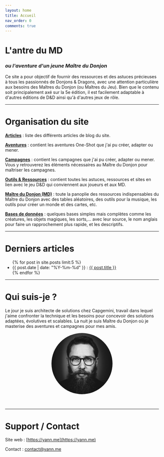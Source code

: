 ```yaml
---
layout: home
title: Accueil
nav_order: 0
comments: true
---
```


# L'antre du MD
### *ou l'aventure d'un jeune Maître du Donjon*

Ce site a pour objectif de fournir des ressources et des astuces précieuses à tous les passionnés de Donjons & Dragons, avec une attention particulière aux besoins des Maîtres du Donjon (ou Maîtres du Jeu). Bien que le contenu soit principalement axé sur la 5e édition, il est facilement adaptable à d'autres éditions de D&D ainsi qu'à d'autres jeux de rôle.

---

# Organisation du site


**[Articles](/articles.html)** : liste des différents articles de blog du site.

**[Aventures](/aventures/)** : contient les aventures One-Shot que j'ai pu créer, adapter ou mener.

**[Campagnes](/campagnes/)** : contient les campagnes que j'ai pu créer, adapter ou mener. Vous y retrouverez les éléments nécessaires au Maître du Donjon pour maîtriser les campagnes.

**[Outils & Ressources](/outils-ressources/)** : contient toutes les astuces, ressources et sites en lien avec le jeu D&D qui conviennent aux joueurs et aux MD.

**[Maître du Donjon (MD)](/maitre-du-donjon/)** : toute la panoplie des ressources indispensables du Maître du Donjon avec des tables aléatoires, des outils pour la musique, les outils pour créer un monde et des cartes, etc.

**[Bases de données](/donnees)** : quelques bases simples mais complètes comme les créatures, les objets magiques, les sorts,... avec leur source, le nom anglais pour faire un rapprochement plus rapide, et les descriptifs.

---


# Derniers articles

<ul>
  {% for post in site.posts limit:5 %}
    <li>
      {{ post.date | date: "%Y-%m-%d" }} : <a href="{{ post.url }}">{{ post.title }}</a>
    </li>
  {% endfor %}
</ul>


---


# Qui suis-je ?

Le jour je suis architecte de solutions chez Capgemini, travail dans lequel j'aime confronter la technique et les besoins pour concevoir des solutions adaptées, évolutives et scalables. La nuit je suis Maître du Donjon où je masterise des aventures et campagnes pour mes amis.

<p align="center"><img src="assets/profil.jpg" width="200" style="border-radius: 50%;" /></p>

<br/>
<hr>

# Support / Contact

Site web : [https://yann.me](https://yann.me)

Contact : contact@yann.me

